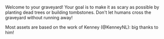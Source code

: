 Welcome to your graveyard! Your goal is to make it as scary as possible by planting dead trees or building tombstones. Don't let humans cross the graveyard without running away!

Most assets are based on the work of Kenney (@KenneyNL): big thanks to him!